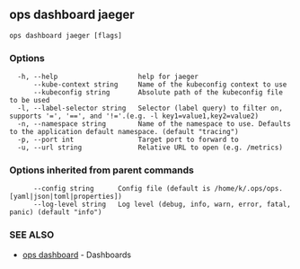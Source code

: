 ## ops dashboard jaeger



```
ops dashboard jaeger [flags]
```

### Options

```
  -h, --help                    help for jaeger
      --kube-context string     Name of the kubeconfig context to use
      --kubeconfig string       Absolute path of the kubeconfig file to be used
  -l, --label-selector string   Selector (label query) to filter on, supports '=', '==', and '!='.(e.g. -l key1=value1,key2=value2)
  -n, --namespace string        Name of the namespace to use. Defaults to the application default namespace. (default "tracing")
  -p, --port int                Target port to forward to
  -u, --url string              Relative URL to open (e.g. /metrics)
```

### Options inherited from parent commands

```
      --config string      Config file (default is /home/k/.ops/ops.[yaml|json|toml|properties])
      --log-level string   Log level (debug, info, warn, error, fatal, panic) (default "info")
```

### SEE ALSO

* [ops dashboard](ops_dashboard.md)	 - Dashboards

